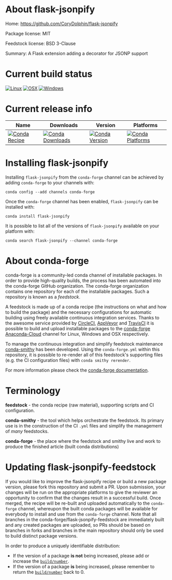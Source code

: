 About flask-jsonpify
====================

Home: https://github.com/CoryDolphin/flask-jsonpify

Package license: MIT

Feedstock license: BSD 3-Clause

Summary: A Flask extension adding a decorator for JSONP support



Current build status
====================

[![Linux](https://img.shields.io/circleci/project/github/conda-forge/flask-jsonpify-feedstock/master.svg?label=Linux)](https://circleci.com/gh/conda-forge/flask-jsonpify-feedstock)
[![OSX](https://img.shields.io/travis/conda-forge/flask-jsonpify-feedstock/master.svg?label=macOS)](https://travis-ci.org/conda-forge/flask-jsonpify-feedstock)
[![Windows](https://img.shields.io/appveyor/ci/conda-forge/flask-jsonpify-feedstock/master.svg?label=Windows)](https://ci.appveyor.com/project/conda-forge/flask-jsonpify-feedstock/branch/master)

Current release info
====================

| Name | Downloads | Version | Platforms |
| --- | --- | --- | --- |
| [![Conda Recipe](https://img.shields.io/badge/recipe-flask--jsonpify-green.svg)](https://anaconda.org/conda-forge/flask-jsonpify) | [![Conda Downloads](https://img.shields.io/conda/dn/conda-forge/flask-jsonpify.svg)](https://anaconda.org/conda-forge/flask-jsonpify) | [![Conda Version](https://img.shields.io/conda/vn/conda-forge/flask-jsonpify.svg)](https://anaconda.org/conda-forge/flask-jsonpify) | [![Conda Platforms](https://img.shields.io/conda/pn/conda-forge/flask-jsonpify.svg)](https://anaconda.org/conda-forge/flask-jsonpify) |

Installing flask-jsonpify
=========================

Installing `flask-jsonpify` from the `conda-forge` channel can be achieved by adding `conda-forge` to your channels with:

```
conda config --add channels conda-forge
```

Once the `conda-forge` channel has been enabled, `flask-jsonpify` can be installed with:

```
conda install flask-jsonpify
```

It is possible to list all of the versions of `flask-jsonpify` available on your platform with:

```
conda search flask-jsonpify --channel conda-forge
```


About conda-forge
=================

conda-forge is a community-led conda channel of installable packages.
In order to provide high-quality builds, the process has been automated into the
conda-forge GitHub organization. The conda-forge organization contains one repository
for each of the installable packages. Such a repository is known as a *feedstock*.

A feedstock is made up of a conda recipe (the instructions on what and how to build
the package) and the necessary configurations for automatic building using freely
available continuous integration services. Thanks to the awesome service provided by
[CircleCI](https://circleci.com/), [AppVeyor](https://www.appveyor.com/)
and [TravisCI](https://travis-ci.org/) it is possible to build and upload installable
packages to the [conda-forge](https://anaconda.org/conda-forge)
[Anaconda-Cloud](https://anaconda.org/) channel for Linux, Windows and OSX respectively.

To manage the continuous integration and simplify feedstock maintenance
[conda-smithy](https://github.com/conda-forge/conda-smithy) has been developed.
Using the ``conda-forge.yml`` within this repository, it is possible to re-render all of
this feedstock's supporting files (e.g. the CI configuration files) with ``conda smithy rerender``.

For more information please check the [conda-forge documentation](https://conda-forge.org/docs/).

Terminology
===========

**feedstock** - the conda recipe (raw material), supporting scripts and CI configuration.

**conda-smithy** - the tool which helps orchestrate the feedstock.
                   Its primary use is in the construction of the CI ``.yml`` files
                   and simplify the management of *many* feedstocks.

**conda-forge** - the place where the feedstock and smithy live and work to
                  produce the finished article (built conda distributions)


Updating flask-jsonpify-feedstock
=================================

If you would like to improve the flask-jsonpify recipe or build a new
package version, please fork this repository and submit a PR. Upon submission,
your changes will be run on the appropriate platforms to give the reviewer an
opportunity to confirm that the changes result in a successful build. Once
merged, the recipe will be re-built and uploaded automatically to the
`conda-forge` channel, whereupon the built conda packages will be available for
everybody to install and use from the `conda-forge` channel.
Note that all branches in the conda-forge/flask-jsonpify-feedstock are
immediately built and any created packages are uploaded, so PRs should be based
on branches in forks and branches in the main repository should only be used to
build distinct package versions.

In order to produce a uniquely identifiable distribution:
 * If the version of a package **is not** being increased, please add or increase
   the [``build/number``](https://conda.io/docs/user-guide/tasks/build-packages/define-metadata.html#build-number-and-string).
 * If the version of a package **is** being increased, please remember to return
   the [``build/number``](https://conda.io/docs/user-guide/tasks/build-packages/define-metadata.html#build-number-and-string)
   back to 0.
